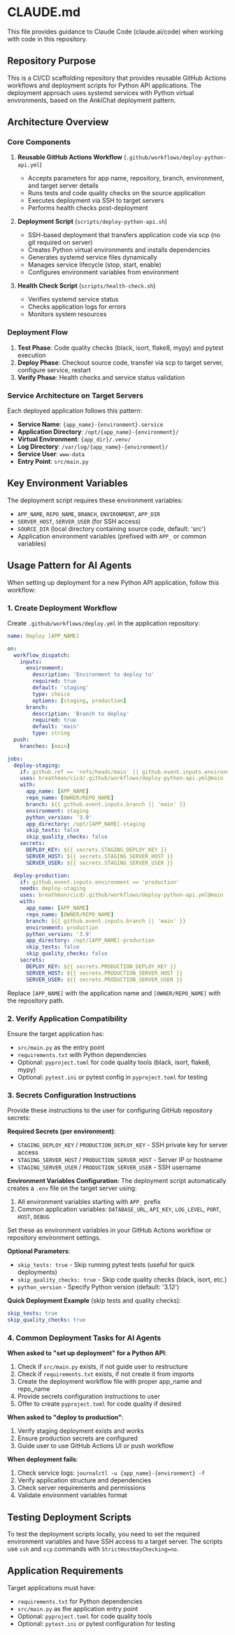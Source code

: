 # CLAUDE.md

This file provides guidance to Claude Code (claude.ai/code) when working with code in this repository.

## Repository Purpose

This is a CI/CD scaffolding repository that provides reusable GitHub Actions workflows and deployment scripts for Python API applications. The deployment approach uses systemd services with Python virtual environments, based on the AnkiChat deployment pattern.

## Architecture Overview

### Core Components

1. **Reusable GitHub Actions Workflow** (`.github/workflows/deploy-python-api.yml`)
   - Accepts parameters for app name, repository, branch, environment, and target server details
   - Runs tests and code quality checks on the source application
   - Executes deployment via SSH to target servers
   - Performs health checks post-deployment

2. **Deployment Script** (`scripts/deploy-python-api.sh`)
   - SSH-based deployment that transfers application code via scp (no git required on server)
   - Creates Python virtual environments and installs dependencies
   - Generates systemd service files dynamically
   - Manages service lifecycle (stop, start, enable)
   - Configures environment variables from environment

3. **Health Check Script** (`scripts/health-check.sh`)
   - Verifies systemd service status
   - Checks application logs for errors
   - Monitors system resources

### Deployment Flow

1. **Test Phase**: Code quality checks (black, isort, flake8, mypy) and pytest execution
2. **Deploy Phase**: Checkout source code, transfer via scp to target server, configure service, restart
3. **Verify Phase**: Health checks and service status validation

### Service Architecture on Target Servers

Each deployed application follows this pattern:
- **Service Name**: `{app_name}-{environment}.service`
- **Application Directory**: `/opt/{app_name}-{environment}/`
- **Virtual Environment**: `{app_dir}/.venv/`
- **Log Directory**: `/var/log/{app_name}-{environment}/`
- **Service User**: `www-data`
- **Entry Point**: `src/main.py`

## Key Environment Variables

The deployment script requires these environment variables:
- `APP_NAME`, `REPO_NAME`, `BRANCH`, `ENVIRONMENT`, `APP_DIR`
- `SERVER_HOST`, `SERVER_USER` (for SSH access)
- `SOURCE_DIR` (local directory containing source code, default: 'src')
- Application environment variables (prefixed with `APP_` or common variables)

## Usage Pattern for AI Agents

When setting up deployment for a new Python API application, follow this workflow:

### 1. Create Deployment Workflow
Create `.github/workflows/deploy.yml` in the application repository:

```yaml
name: Deploy [APP_NAME]

on:
  workflow_dispatch:
    inputs:
      environment:
        description: 'Environment to deploy to'
        required: true
        default: 'staging'
        type: choice
        options: [staging, production]
      branch:
        description: 'Branch to deploy'
        required: true
        default: 'main'
        type: string
  push:
    branches: [main]

jobs:
  deploy-staging:
    if: github.ref == 'refs/heads/main' || github.event.inputs.environment == 'staging'
    uses: breathman/cicd/.github/workflows/deploy-python-api.yml@main
    with:
      app_name: [APP_NAME]
      repo_name: [OWNER/REPO_NAME]
      branch: ${{ github.event.inputs.branch || 'main' }}
      environment: staging
      python_version: '3.9'
      app_directory: /opt/[APP_NAME]-staging
      skip_tests: false
      skip_quality_checks: false
    secrets:
      DEPLOY_KEY: ${{ secrets.STAGING_DEPLOY_KEY }}
      SERVER_HOST: ${{ secrets.STAGING_SERVER_HOST }}
      SERVER_USER: ${{ secrets.STAGING_SERVER_USER }}

  deploy-production:
    if: github.event.inputs.environment == 'production'
    needs: deploy-staging
    uses: breathman/cicd/.github/workflows/deploy-python-api.yml@main
    with:
      app_name: [APP_NAME]
      repo_name: [OWNER/REPO_NAME]
      branch: ${{ github.event.inputs.branch || 'main' }}
      environment: production
      python_version: '3.9'
      app_directory: /opt/[APP_NAME]-production
      skip_tests: false
      skip_quality_checks: false
    secrets:
      DEPLOY_KEY: ${{ secrets.PRODUCTION_DEPLOY_KEY }}
      SERVER_HOST: ${{ secrets.PRODUCTION_SERVER_HOST }}
      SERVER_USER: ${{ secrets.PRODUCTION_SERVER_USER }}
```

Replace `[APP_NAME]` with the application name and `[OWNER/REPO_NAME]` with the repository path.

### 2. Verify Application Compatibility
Ensure the target application has:
- `src/main.py` as the entry point
- `requirements.txt` with Python dependencies  
- Optional: `pyproject.toml` for code quality tools (black, isort, flake8, mypy)
- Optional: `pytest.ini` or pytest config in `pyproject.toml` for testing

### 3. Secrets Configuration Instructions
Provide these instructions to the user for configuring GitHub repository secrets:

**Required Secrets (per environment)**:
- `STAGING_DEPLOY_KEY` / `PRODUCTION_DEPLOY_KEY` - SSH private key for server access
- `STAGING_SERVER_HOST` / `PRODUCTION_SERVER_HOST` - Server IP or hostname
- `STAGING_SERVER_USER` / `PRODUCTION_SERVER_USER` - SSH username

**Environment Variables Configuration**:
The deployment script automatically creates a `.env` file on the target server using:
1. All environment variables starting with `APP_` prefix
2. Common application variables: `DATABASE_URL`, `API_KEY`, `LOG_LEVEL`, `PORT`, `HOST`, `DEBUG`

Set these as environment variables in your GitHub Actions workflow or repository environment settings.

**Optional Parameters**:
- `skip_tests: true` - Skip running pytest tests (useful for quick deployments)
- `skip_quality_checks: true` - Skip code quality checks (black, isort, etc.)
- `python_version` - Specify Python version (default: '3.12')

**Quick Deployment Example** (skip tests and quality checks):
```yaml
skip_tests: true
skip_quality_checks: true
```

### 4. Common Deployment Tasks for AI Agents

**When asked to "set up deployment" for a Python API**:
1. Check if `src/main.py` exists, if not guide user to restructure
2. Check if `requirements.txt` exists, if not create it from imports
3. Create the deployment workflow file with proper app_name and repo_name
4. Provide secrets configuration instructions to user
5. Offer to create `pyproject.toml` for code quality if desired

**When asked to "deploy to production"**:
1. Verify staging deployment exists and works
2. Ensure production secrets are configured
3. Guide user to use GitHub Actions UI or push workflow

**When deployment fails**:
1. Check service logs: `journalctl -u {app_name}-{environment} -f`
2. Verify application structure and dependencies
3. Check server requirements and permissions
4. Validate environment variables format

## Testing Deployment Scripts

To test the deployment scripts locally, you need to set the required environment variables and have SSH access to a target server. The scripts use `ssh` and `scp` commands with `StrictHostKeyChecking=no`.

## Application Requirements

Target applications must have:
- `requirements.txt` for Python dependencies
- `src/main.py` as the application entry point
- Optional: `pyproject.toml` for code quality tools
- Optional: `pytest.ini` or pytest configuration for testing
